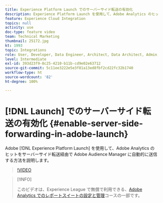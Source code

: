 ```yaml
---
title: Experience Platform Launch でのサーバーサイド転送の有効化
description: Experience Platform Launch を使用して、Adobe Analytics のヒットをサーバー側転送経由で Adobe Audience Manager に自動的に送信する方法を説明します。
feature: Experience Cloud Integration
topics: null
activity: use
doc-type: feature video
team: Technical Marketing
thumbnail: 25172.jpg
kt: 1993
topic: Integrations
role: User, Developer, Data Engineer, Architect, Data Architect, Admin, Leader
level: Intermediate
exl-id: 393d23f9-8c25-4210-b11b-cd9e02e63712
source-git-commit: 5c11ee3222e5e3f81a13ed8fbf2cd22fc32b1740
workflow-type: ht
source-wordcount: '82'
ht-degree: 100%

---
```


# [!DNL Launch] でのサーバーサイド転送の有効化 {#enable-server-side-forwarding-in-adobe-launch}

Adobe [!DNL Experience Platform Launch] を使用して、Adobe Analytics のヒットをサーバーサイド転送経由で Adobe Audience Manager に自動的に送信する方法を説明します。

>[!VIDEO](https://video.tv.adobe.com/v/25172?quality=12)

>[!INFO]
>
> このビデオは、Experience League で無償で利用できる、[Adobe Analytics でのレポートスイートの設定と管理](https://experienceleague.adobe.com/?recommended=Analytics-A-1-2021.1.administration&amp;lang=ja)コースの一部です。